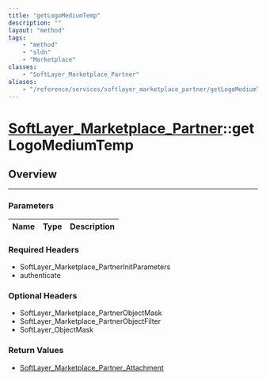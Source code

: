 ```yaml
---
title: "getLogoMediumTemp"
description: ""
layout: "method"
tags:
    - "method"
    - "sldn"
    - "Marketplace"
classes:
    - "SoftLayer_Marketplace_Partner"
aliases:
    - "/reference/services/softlayer_marketplace_partner/getLogoMediumTemp"
---
```

# [SoftLayer_Marketplace_Partner](/reference/services/SoftLayer_Marketplace_Partner)::getLogoMediumTemp





## Overview 


-----

### Parameters 
|Name | Type | Description |
| --- | --- | --- |


### Required Headers
* SoftLayer_Marketplace_PartnerInitParameters
* authenticate


### Optional Headers
* SoftLayer_Marketplace_PartnerObjectMask
* SoftLayer_Marketplace_PartnerObjectFilter
* SoftLayer_ObjectMask

### Return Values
* <a href='/reference/datatypes/SoftLayer_Marketplace_Partner_Attachment'>SoftLayer_Marketplace_Partner_Attachment </a>




